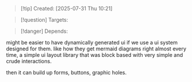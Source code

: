 
>[!tip] Created: [2025-07-31 Thu 10:21]

>[!question] Targets: 

>[!danger] Depends: 

might be easier to have dynamically generated ui if we use a ui system designed for them.
like how they get mermaid diagrams right almost every time, a simple ui layout library that was block based with very simple and crude interactions.

then it can build up forms, buttons, graphic holes.
